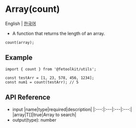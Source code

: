 # Array(count)

English | [한국어](./count_kr.md)

- A function that returns the length of an array.

```tsx
count(array);
```

## Example

```tsx
import { count } from '@fetoolkit/utils';

const testArr = [1, 23, 578, 456, 1234];
const num1 = count(testArr); // 5
```

## API Reference

- input
  |name|type|required|description|
  |:---:|:---|:---|:---:|
  |array|T[]|true|Array to search|
- output(type): number
